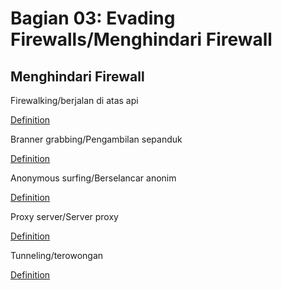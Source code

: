 # Bagian 03: Evading Firewalls/Menghindari Firewall

## Menghindari Firewall

Firewalking/berjalan di atas api

[Definition](../definitions/definitions_F.md#firewalking)

Branner grabbing/Pengambilan sepanduk

[Definition](../definitions/definitions_B.md#banner-grabbing)

Anonymous surfing/Berselancar anonim

[Definition](../definitions/definitions_A.md#anonymous-surfing)

Proxy server/Server proxy

[Definition](../definitions/definitions_P.md#proxy-server)

Tunneling/terowongan

[Definition](../definitions/definitions_T.md#tunneling)
